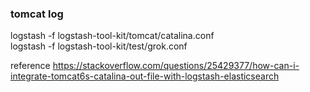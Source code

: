 ### tomcat log

logstash -f logstash-tool-kit/tomcat/catalina.conf    
logstash -f logstash-tool-kit/test/grok.conf

reference https://stackoverflow.com/questions/25429377/how-can-i-integrate-tomcat6s-catalina-out-file-with-logstash-elasticsearch
